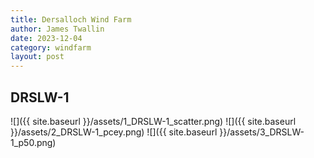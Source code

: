 ```yaml
---
title: Dersalloch Wind Farm
author: James Twallin
date: 2023-12-04
category: windfarm
layout: post
---
```

DRSLW-1
-------------
![]({{ site.baseurl }}/assets/1_DRSLW-1_scatter.png)
![]({{ site.baseurl }}/assets/2_DRSLW-1_pcey.png)
![]({{ site.baseurl }}/assets/3_DRSLW-1_p50.png)

